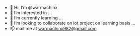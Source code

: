 - 👋 Hi, I’m @warmachinx
- 👀 I’m interested in ...
- 🌱 I’m currently learning ...
- 💞️ I’m looking to collaborate on iot project on learning basis ...
- 📫 mail me at warmachinx982@gmail.com


<!---
warmachinx/warmachinx is a ✨ special ✨ repository because its `README.md` (this file) appears on your GitHub profile.
You can click the Preview link to take a look at your changes.
--->
